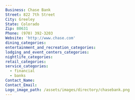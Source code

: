 ```yaml
---
Business: Chase Bank
Street: 822 7th Street
City: Greeley
State: Colorado
Zip: 80631
Phone: (970) 392-3203
Website: 'http://www.chase.com'
dining_categories:
entertainment_and_recreation_categories:
lodging_and_event_centers_categories:
nightlife_categories:
retail_categories:
service_categories:
  - financial
  - banks
Contact_Name:
Contact_Email:
Logo_image_path: /assets/images/directory/chasebank.png
---
```



